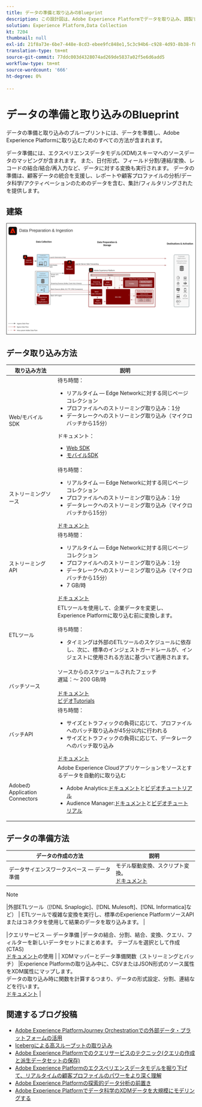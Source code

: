 ```yaml
---
title: データの準備と取り込みのBlueprint
description: この設計図は、Adobe Experience Platformでデータを取り込み、調製する方法をすべて示しています。
solution: Experience Platform,Data Collection
kt: 7204
thumbnail: null
exl-id: 21f8a73e-6be7-448e-8cd3-ebee9fc848e1,5c3c94b6-c928-4d93-8b38-f8bd2aad2e68
translation-type: tm+mt
source-git-commit: 77ddc003d4328074ad269de5837a02f5e6d6add5
workflow-type: tm+mt
source-wordcount: '666'
ht-degree: 0%

---
```


# データの準備と取り込みのBlueprint

データの準備と取り込みのブループリントには、データを準備し、Adobe Experience Platformに取り込むためのすべての方法が含まれます。

データ準備には、エクスペリエンスデータモデル(XDM)スキーマへのソースデータのマッピングが含まれます。 また、日付形式、フィールド分割/連結/変換、レコードの結合/結合/再入力など、データに対する変換も実行されます。 データの準備は、顧客データの統合を支援し、レポートや顧客プロファイルの分析/データ科学/アクティベーションのためのデータを含む、集計/フィルタリングされたを提供します。

## 建築

<img src="assets/dataingest.svg" alt="データの準備と取り込みに関するBlueprintのリファレンス・アーキテクチャ" style="border:1px solid #4a4a4a" />

## データ取り込み方法

| 取り込み方法 | 説明 |
|------------------------------|-----------------------------------------------------------------------------------------------------------------------------------------------------------------------------------------------------------------------------------------------------------------------------------------------------------------------------------------------------------------------------------------------------------------------------------------|
| Web/モバイルSDK | 待ち時間：<ul><li>リアルタイム — Edge Networkに対する同じページコレクション</li><li>プロファイルへのストリーミング取り込み：1分</li><li>データレークへのストリーミング取り込み（マイクロバッチから15分）</ul>ドキュメント： <ul><li>[Web SDK](https://experienceleague.corp.adobe.com/docs/web-sdk.html)</li><li>[モバイルSDK](https://experienceleague.adobe.com/docs/mobile.html?lang=en)</li></ul> |
| ストリーミングソース | 待ち時間：<ul><li>リアルタイム — Edge Networkに対する同じページコレクション</li><li>プロファイルへのストリーミング取り込み：1分</li><li>データレークへのストリーミング取り込み（マイクロバッチから15分）</li></ul>[ドキュメント](https://experienceleague.adobe.com/docs/experience-platform/sources/home.html?lang=en#connectors) |
| ストリーミングAPI | 待ち時間：<ul><li>リアルタイム — Edge Networkに対する同じページコレクション</li><li>プロファイルへのストリーミング取り込み：1分</li><li>データレークへのストリーミング取り込み（マイクロバッチから15分）</li><li>7 GB/時</li></ul>[ドキュメント](https://experienceleague.adobe.com/docs/experience-platform/ingestion/streaming/overview.html?lang=en#what-can-you-do-with-streaming-ingestion%3F) |
| ETLツール | ETLツールを使用して、企業データを変更し、Experience Platformに取り込む前に変換します。<br><br>待ち時間：<ul><li>タイミングは外部のETLツールのスケジュールに依存し、次に、標準のインジェストガードレールが、インジェストに使用される方法に基づいて適用されます。</li></ul> |
| バッチソース | ソースからのスケジュールされたフェッチ<br>遅延：～ 200 GB/時<br><br>[ドキュメント](https://experienceleague.adobe.com/docs/experience-platform/sources/home.html?lang=en#connectors)<br>[ビデオTutorials](https://experienceleague.adobe.com/docs/platform-learn/tutorials/sources/overview.html) |
| バッチAPI | 待ち時間：<ul><li>サイズとトラフィックの負荷に応じて、プロファイルへのバッチ取り込みが45分以内に行われる</li><li>サイズとトラフィックの負荷に応じて、データレークへのバッチ取り込み</li></ul>[ドキュメント](https://experienceleague.adobe.com/docs/experience-platform/ingestion/batch/overview.html?lang=en#batch) |
| AdobeのApplication Connectors | Adobe Experience Cloudアプリケーションをソースとするデータを自動的に取り込む<ul><li>Adobe Analytics:[ドキュメント](https://experienceleague.adobe.com/docs/experience-platform/sources/connectors/adobe-applications/analytics.html?lang=en#connectors)と[ビデオチュートリアル](https://experienceleague.adobe.com/docs/platform-learn/tutorials/sources/ingest-data-from-adobe-analytics.html)</li><li>Audience Manager:[ドキュメント](https://experienceleague.adobe.com/docs/experience-platform/sources/connectors/adobe-applications/audience-manager.html?lang=en#connectors)と[ビデオチュートリアル](https://experienceleague.adobe.com/docs/platform-learn/tutorials/sources/ingest-data-from-aam.html)</li></ul> |


## データの準備方法

| データの作成の方法 | 説明 |
|------------------------------------------------------------|------------------------------------------------------------------------------------------------------------------------------------------------------------------------------------------------------------------------------------------------------------------------------------------------|
| データサイエンスワークスペース — データ準備 | モデル駆動変換、スクリプト変換。<br>[ドキュメント](https://experienceleague.adobe.com/docs/experience-platform/data-science-workspace/home.html?lang=en) |
>[!NOTE]
>
>|外部ETLツール（[!DNL Snaplogic]、[!DNL Mulesoft]、[!DNL Informatica]など） | ETLツールで複雑な変換を実行し、標準のExperience PlatformソースAPIまたはコネクタを使用して結果のデータを取り込みます。                                                                                                                                                               |

|クエリサービス — データ準備                                  |データの結合、分割、結合、変換、クエリ、フィルターを新しいデータセットにまとめます。 テーブルを選択として作成(CTAS) <br>[ドキュメント](https://experienceleague.adobe.com/docs/experience-platform/query/home.html?lang=en#sql)の使用                                                                       |
| XDMマッパーとデータ準備関数（ストリーミングとバッチ）     |Experience Platformの取り込み中に、CSVまたはJSON形式のソース属性をXDM属性にマップします。<br>データの取り込み時に関数を計算するつまり、データの形式設定、分割、連結などを行います。<br>[ドキュメント](https://experienceleague.adobe.com/docs/experience-platform/data-prep/home.html?lang=en) |

## 関連するブログ投稿

* [Adobe Experience PlatformJourney Orchestrationでの外部データ・プラットフォームの活用](https://medium.com/adobetech/leveraging-external-data-platforms-in-adobe-experience-platform-journey-orchestration-54fc6134fe17?source=your_stories_page-------------------------------------)
* [Icebergによる高スループットの取り込み](https://medium.com/adobetech/high-throughput-ingestion-with-iceberg-ccf7877a413f?source=your_stories_page-------------------------------------)
* [Adobe Experience Platformでのクエリサービスのテクニック(クエリの作成と派生データセットの保存)](https://medium.com/adobetech/query-service-tricks-in-adobe-experience-platform-writing-queries-and-storing-derived-datasets-eaee0d6d683e?source=your_stories_page-------------------------------------)
* [Adobe Experience Platformのエクスペリエンスデータモデルを掘り下げて、リアルタイムの顧客プロファイルのパワーをより深く理解](https://medium.com/adobetech/digging-into-adobe-experience-platforms-experience-data-model-to-more-fully-understand-the-power-3e109271e04f?source=your_stories_page-------------------------------------)
* [Adobe Experience Platformの探索的データ分析の前置き](https://medium.com/adobetech/an-introductory-look-at-exploratory-data-analysis-on-adobe-experience-platform-1bfce7501d9a?source=your_stories_page-------------------------------------)
* [Adobe Experience Platformでデータ科学のXDMデータを大規模にモデリングする](https://medium.com/adobetech/modeling-xdm-data-for-data-science-at-scale-on-adobe-experience-platform-222bb2a6dbf7?source=your_stories_page-------------------------------------)

